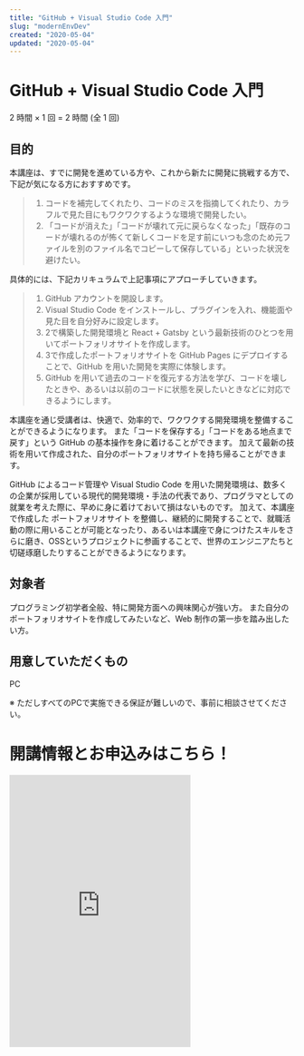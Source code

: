 ```yaml
---
title: "GitHub + Visual Studio Code 入門"
slug: "modernEnvDev"
created: "2020-05-04"
updated: "2020-05-04"
---
```

# GitHub + Visual Studio Code 入門 
2 時間 × 1 回 = 2 時間 (全 1 回)　

## 目的
本講座は、すでに開発を進めている方や、これから新たに開発に挑戦する方で、下記が気になる方におすすめです。

  > 1. コードを補完してくれたり、コードのミスを指摘してくれたり、カラフルで見た目にもワクワクするような環境で開発したい。  
  > 2. 「コードが消えた」「コードが壊れて元に戻らなくなった」「既存のコードが壊れるのが怖くて新しくコードを足す前にいつも念のため元ファイルを別のファイル名でコピーして保存している」といった状況を避けたい。

具体的には、下記カリキュラムで上記事項にアプローチしていきます。

  > 1. GitHub アカウントを開設します。
  > 2. Visual Studio Code をインストールし、プラグインを入れ、機能面や見た目を自分好みに設定します。
  > 3. 2で構築した開発環境と React + Gatsby という最新技術のひとつを用いてポートフォリオサイトを作成します。
  > 4. 3で作成したポートフォリオサイトを GitHub Pages にデプロイすることで、GitHub を用いた開発を実際に体験します。
  > 5. GitHub を用いて過去のコードを復元する方法を学び、コードを壊したときや、あるいは以前のコードに状態を戻したいときなどに対応できるようにします。

本講座を通じ受講者は、快適で、効率的で、ワクワクする開発環境を整備することができるようになります。
また「コードを保存する」「コードをある地点まで戻す」という GitHub の基本操作を身に着けることができます。
加えて最新の技術を用いて作成された、自分のポートフォリオサイトを持ち帰ることができます。

GitHub によるコード管理や Visual Studio Code を用いた開発環境は、数多くの企業が採用している現代的開発環境・手法の代表であり、プログラマとしての就業を考えた際に、早めに身に着けておいて損はないものです。
加えて、本講座で作成した ポートフォリオサイト を整備し、継続的に開発することで、就職活動の際に用いることが可能となったり、あるいは本講座で身につけたスキルをさらに磨き、OSSというプロジェクトに参画することで、世界のエンジニアたちと切磋琢磨したりすることができるようになります。

## 対象者
プログラミング初学者全般、特に開発方面への興味関心が強い方。
また自分のポートフォリオサイトを作成してみたいなど、Web 制作の第一歩を踏み出したい方。

## 用意していただくもの
PC

※ ただしすべてのPCで実施できる保証が難しいので、事前に相談させてください。

# 開講情報とお申込みはこちら！
<iframe frameborder="0" height="480" width="320" src="https://purchase.samepro.jp/items/29691511/widget/large" ></iframe>
